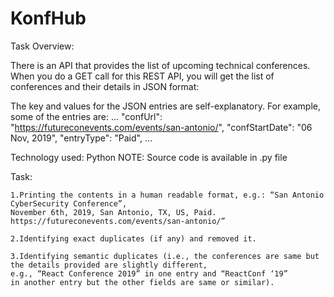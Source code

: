 # KonfHub

Task Overview: 

There is an API that provides the list of upcoming technical conferences. 
When you do a GET call for this REST API, you will get the list of conferences and their details in JSON format:   

The key and values for the JSON entries are self-explanatory. For example, some of the entries are: 
	… 
"confUrl": "https://futureconevents.com/events/san-antonio/", 
"confStartDate": "06 Nov, 2019", 
"entryType": "Paid",
 … 

 Technology used: Python 
 NOTE: Source code is available in .py file


Task: 

    1.Printing the contents in a human readable format, e.g.: “San Antonio CyberSecurity Conference”, 
    November 6th, 2019, San Antonio, TX, US, Paid. https://futureconevents.com/events/san-antonio/” 

    2.Identifying exact duplicates (if any) and removed it.
    
    3.Identifying semantic duplicates (i.e., the conferences are same but the details provided are slightly different, 
    e.g., “React Conference 2019” in one entry and “ReactConf ‘19” 
    in another entry but the other fields are same or similar). 
